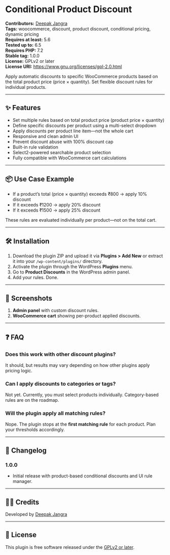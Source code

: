 # Conditional Product Discount

**Contributors:** [Deepak Jangra](https://deepslog.com/)  
**Tags:** woocommerce, discount, product discount, conditional pricing, dynamic pricing  
**Requires at least:** 5.6  
**Tested up to:** 6.5  
**Requires PHP:** 7.2  
**Stable tag:** 1.0.0  
**License:** GPLv2 or later  
**License URI:** https://www.gnu.org/licenses/gpl-2.0.html

Apply automatic discounts to specific WooCommerce products based on the total product price (price × quantity). Set flexible discount rules for individual products.

---

## ✨ Features

- Set multiple rules based on total product price (product price × quantity)
- Define specific discounts per product using a multi-select dropdown
- Apply discounts per product line item—not the whole cart
- Responsive and clean admin UI
- Prevent discount abuse with 100% discount cap
- Built-in rule validation
- Select2-powered searchable product selection
- Fully compatible with WooCommerce cart calculations

---

## 📦 Use Case Example

- If a product’s total (price × quantity) exceeds ₹800 → apply 10% discount  
- If it exceeds ₹1200 → apply 20% discount  
- If it exceeds ₹1500 → apply 25% discount

These rules are evaluated individually per product—not on the total cart.

---

## 🛠 Installation

1. Download the plugin ZIP and upload it via **Plugins > Add New** or extract it into your `/wp-content/plugins/` directory.
2. Activate the plugin through the WordPress **Plugins** menu.
3. Go to **Product Discounts** in the WordPress admin panel.
4. Add your rules. Done.

---

## 📸 Screenshots

1. **Admin panel** with custom discount rules.
2. **WooCommerce cart** showing per-product applied discounts.

---

## ❓ FAQ

### Does this work with other discount plugins?

It should, but results may vary depending on how other plugins apply pricing logic.

### Can I apply discounts to categories or tags?

Not yet. Currently, you must select products individually. Category-based rules are on the roadmap.

### Will the plugin apply all matching rules?

Nope. The plugin stops at the **first matching rule** for each product. Plan your thresholds accordingly.

---

## 🚀 Changelog

### 1.0.0
- Initial release with product-based conditional discounts and UI rule manager.

---

## 🧑‍💻 Credits

Developed by [Deepak Jangra](https://deepslog.com/)

---

## 📜 License

This plugin is free software released under the [GPLv2 or later](https://www.gnu.org/licenses/gpl-2.0.html).
